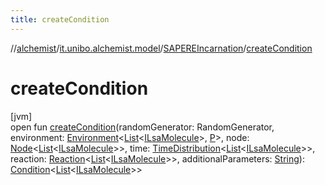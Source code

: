 ```yaml
---
title: createCondition
---
```

//[alchemist](../../../index.html)/[it.unibo.alchemist.model](../index.html)/[SAPEREIncarnation](index.html)/[createCondition](create-condition.html)



# createCondition



[jvm]\
open fun [createCondition](create-condition.html)(randomGenerator: RandomGenerator, environment: [Environment](../../it.unibo.alchemist.model.interfaces/-environment/index.html)<[List](https://docs.oracle.com/javase/8/docs/api/java/util/List.html)<[ILsaMolecule](../../it.unibo.alchemist.model.interfaces/-i-lsa-molecule/index.html)>, [P](../../it.unibo.alchemist.model.implementations.linkingrules/-selective-adaptive-range/index.html)>, node: [Node](../../it.unibo.alchemist.model.interfaces/-node/index.html)<[List](https://docs.oracle.com/javase/8/docs/api/java/util/List.html)<[ILsaMolecule](../../it.unibo.alchemist.model.interfaces/-i-lsa-molecule/index.html)>>, time: [TimeDistribution](../../it.unibo.alchemist.model.interfaces/-time-distribution/index.html)<[List](https://docs.oracle.com/javase/8/docs/api/java/util/List.html)<[ILsaMolecule](../../it.unibo.alchemist.model.interfaces/-i-lsa-molecule/index.html)>>, reaction: [Reaction](../../it.unibo.alchemist.model.interfaces/-reaction/index.html)<[List](https://docs.oracle.com/javase/8/docs/api/java/util/List.html)<[ILsaMolecule](../../it.unibo.alchemist.model.interfaces/-i-lsa-molecule/index.html)>>, additionalParameters: [String](https://docs.oracle.com/javase/8/docs/api/java/lang/String.html)): [Condition](../../it.unibo.alchemist.model.interfaces/-condition/index.html)<[List](https://docs.oracle.com/javase/8/docs/api/java/util/List.html)<[ILsaMolecule](../../it.unibo.alchemist.model.interfaces/-i-lsa-molecule/index.html)>>




